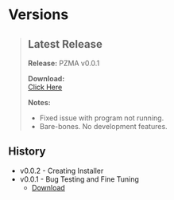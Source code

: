 # Versions

> ## Latest Release
> 
> **Release:** PZMA v0.0.1
> 
> **Download:**  
>     [Click Here](https://github.com/deanrexx/PZMA/blob/7fd196b3c80f68380080a2f5d09585fa1c3b4462/Versions/version-0-0-1.zip)
> 
> **Notes:**  
> * Fixed issue with program not running.
> * Bare-bones. No development features.

## History

* v0.0.2 - Creating Installer
* v0.0.1 - Bug Testing and Fine Tuning
  * [Download](https://github.com/deanrexx/PZMA/blob/7fd196b3c80f68380080a2f5d09585fa1c3b4462/Versions/version-0-0-1.zip)

